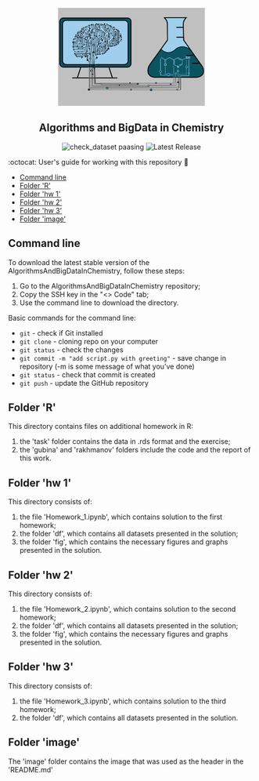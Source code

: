 <p align="center">
  <img src="image\chem_image.png" width="300" height="200" />
</p>
<h2 align="center">Algorithms and BigData in Chemistry</h2>

<div align="center">
  
  ![check_dataset paasing](https://img.shields.io/badge/6__dataset-completed-brightgreen)
  ![Latest Release](https://img.shields.io/badge/Latest__Release-v0.70-orange)
  
</div>

:octocat: User's guide for working with this repository :scroll:

+ [Command line](https://github.com/NinaGubina/AlgorithmsAndBigDataInChemistry/blob/main/README.md#Command-line)
+ [Folder 'R'](https://github.com/NinaGubina/AlgorithmsAndBigDataInChemistry/blob/main/README.md#Folder-'R')
+ [Folder 'hw 1'](https://github.com/NinaGubina/AlgorithmsAndBigDataInChemistry/blob/main/README.md#Folder-'hw-1')
+ [Folder 'hw 2'](https://github.com/NinaGubina/AlgorithmsAndBigDataInChemistry/blob/main/README.md#Folder-'hw-2')
+ [Folder 'hw 3'](https://github.com/NinaGubina/AlgorithmsAndBigDataInChemistry/blob/main/README.md#Folder-'hw-3')
+ [Folder 'image'](https://github.com/NinaGubina/AlgorithmsAndBigDataInChemistry/blob/main/README.md#Folder-'image')

## Command line
To download the latest stable version of the AlgorithmsAndBigDataInChemistry, follow these steps:
1. Go to the AlgorithmsAndBigDataInChemistry repository;
2. Copy the SSH key in the "<> Code" tab;
3. Use the command line to download the directory.

Basic commands for the command line:
* `git` - check if Git installed
* `git clone` <link> - cloning repo on your computer
* `git status` - check the changes
* `git commit -m "add script.py with greeting"` - save change in repository (-m is some message of what you’ve done)
* `git status` - check that commit is created 
* `git push` - update the GitHub repository

## Folder 'R'
This directory contains files on additional homework in R: 
1) the 'task' folder contains the data in .rds format and the exercise;
2) the 'gubina' and 'rakhmanov' folders include the code and the report of this work.

## Folder 'hw 1'
This directory consists of:
1. the file 'Homework_1.ipynb', which contains solution to the first homework;
2. the folder 'df', which contains all datasets presented in the solution;
3. the folder 'fig', which contains the necessary figures and graphs presented in the solution.

## Folder 'hw 2'
This directory consists of:
1. the file 'Homework_2.ipynb', which contains solution to the second homework;
2. the folder 'df', which contains all datasets presented in the solution;
3. the folder 'fig', which contains the necessary figures and graphs presented in the solution.

## Folder 'hw 3'
This directory consists of:
1. the file 'Homework_3.ipynb', which contains solution to the third homework;
2. the folder 'df', which contains all datasets presented in the solution.

## Folder 'image'
The 'image' folder contains the image that was used as the header in the 'README.md'
